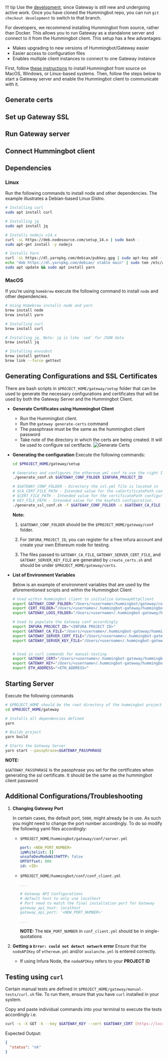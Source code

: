 !!! tip
    Use the [development](https://github.com/hummingbot/hummingbot/tree/development), since Gateway is still new and undergoing active work. Once you have cloned the Hummingbot repo, you can run `git checkout development` to switch to that branch.


For developers, we recommend installing Hummingbot from source, rather than Docker. This allows you to run Gateway as a standalone server and connect to it from the Hummingbot client. This setup has a few advantages:
* Makes upgrading to new versions of Hummingbot/Gateway easier
* Easier access to configuration files
* Enables multiple client instances to connect to one Gateway instance

First, follow [these instructions](/installation/source/) to install Hummingbot from source on MacOS, Windows, or Linux-based systems. Then, follow the steps below to start a Gateway server and enable the Hummingbot client to communicate with it.

## Generate certs

## Set up Gateway SSL

## Run Gateway server

## Connect Hummingbot client

## Dependencies

### Linux

Run the following commands to install node and other dependencies. The example illustrates a Debian-based Linux Distro.

```bash
# Installing curl
sudo apt install curl

# Installing jq
sudo apt install jq

# Installs nodejs v14.x
curl -sL https://deb.nodesource.com/setup_14.x | sudo bash -
sudo apt-get install -y nodejs

# Installs Yarn
curl -sL https://dl.yarnpkg.com/debian/pubkey.gpg | sudo apt-key add -
echo "deb https://dl.yarnpkg.com/debian/ stable main" | sudo tee /etc/apt/sources.list.d/yarn.list
sudo apt update && sudo apt install yarn

```

### MacOS

If you’re using `homebrew` execute the following command to install `node` and other dependencies.

```bash
# Using Homebrew installs node and yarn
brew install node
brew install yarn

# Installing curl
brew install curl

# Installing jq. Note: jq is like `sed` for JSON data
brew install jq

# Installing envsubst
brew install gettext
brew link --force gettext

```

## Generating Configurations and SSL Certificates

There are bash scripts in `$PROJECT_HOME/gateway/setup` folder that can be used to generate the necessary configurations and certificates that will be used by both the Gateway Server and the Hummingbot Client.

- **Generate Certificates using Hummingbot Client**
  - Run the Hummingbot client.
  - Run the `gateway generate-certs` command
  - The passphrase must be the same as the hummingbot client password
  - Take note of the directory in which the certs are being created. It will be used to configure ssl certifacte.
        ![Generate Certs](/assets/img/generate-certs.png)
- **Generating the configuration**
    Execute the following commands:

    ```bash
    cd $PROJECT_HOME/gateway/setup

    # Generates and configures the ethereum.yml conf to use the right Infura Eth node
    ./generate_conf.sh $GATEWAY_CONF_FOLDER $INFURA_PROJECT_ID

    # $GATEWAY_CONF_FOLDER - Directory the ssl.yml file is located in
    # $CA_CERT_FILE_PATH - Intended value for the caCertificatePath configuration.
    # $CERT_FILE_PATH - Intended value for the certificatePath configuration.
    # KEY_FILE_PATH - Intended value for the keyPath configuration.
    ./generate_ssl_conf.sh -f $GATEWAY_CONF_FOLDER -c $GATEWAY_CA_FILE -e $GATEWAY_SERVER_CERT_FILE -k $GATEWAY_SERVER_KEY_FILE

    ```

    **Note:**

    1. `$GATEWAY_CONF_FOLDER` should be the `$PROJECT_HOME/gateway/conf` folder.

    2. For `INFURA_PROJECT_ID`, you can register for a free infura account and create your own Ethereum node for testing.

    3. The files passed to `GATEWAY_CA_FILE`, `GATEWAY_SERVER_CERT_FILE`, and `GATEWAY_SERVER_KEY_FILE` are generated by `create_certs.sh` and should be under `$PROJECT_HOME/gateway/certs`.

- **List of Environment Variables**

    Below is an example of environment variables that are used by the aforementioned scripts and within the Hummingbot Client

    ```bash
    # Used within Hummingbot client to initialize GatewayHttpClient
    export GATEWAY_CONF_FOLDER="/Users/<username>/hummingbot/gateway/conf"
    export CERT_FOLDER="/Users/<username>/.hummingbot-gateway/hummingbot-gateway-36191c46/certs"
    export GATEWAY_LOGS_FOLDER="/Users/<username>/.hummingbot-gateway/hummingbot-gateway-36191c46/logs"

    # Used to populate the Gateway conf accordingly
    export INFURA_PROJECT_ID="<INFURA PROJECT ID>"
    export GATEWAY_CA_FILE="/Users/<username>/.hummingbot-gateway/hummingbot-gateway-36191c46/certs/ca_cert.pem"
    export GATEWAY_SERVER_CERT_FILE="/Users/<username>/.hummingbot-gateway/hummingbot-gateway-36191c46/certs/server_cert.pem"
    export GATEWAY_SERVER_KEY_FILE="/Users/<username>/.hummingbot-gateway/hummingbot-gateway-36191c46/certs/server_key.pem"


    # Used in curl commands for manual-testing
    export GATEWAY_CERT="/Users/<username>/.hummingbot-gateway/hummingbot-gateway-36191c46/certs/client_cert.pem"
    export GATEWAY_KEY="/Users/<username>/.hummingbot-gateway/hummingbot-gateway-36191c46/certs/client_key.pem"
    export ETH_ADDRESS="<ETH_ADDRESS>"

    ```

## Starting Server

Execute the following commands

```bash
# $PROJECT_HOME should be the root directory of the hummingbot project
cd $PROJECT_HOME/gateway

# Installs all dependencies defined
yarn

# Builds project
yarn build

# Starts the Gateway Server
yarn start --passphrase=$GATEWAY_PASSPHRASE
```

**NOTE:**

`$GATEWAY_PASSPHRASE` is the passphrase you set for the certificates when generating the ssl certificate. It should be the same as the hummingbot client password

## Additional Configurations/Troubleshooting

1. **Changing Gateway Port**

    In certain cases, the default port, `5000`, might already be in use. As such you might need to change the port number accordingly. To do so modify the following yaml files accordingly:

    - `$PROJECT_HOME/hummingbot/gateway/conf/server.yml`

        ```yaml
        port: <NEW_PORT_NUMBER>
        ipWhitelist: []
        unsafeDevModeWithHTTP: false
        GMTOffset: 800
        id: <ID>
        ```

    - `$PROJECT_HOME/hummingbot/conf/conf_client.yml`

        ```yaml
        ...
        
        # Gateway API Configurations
        # default host to only use localhost
        # Port need to match the final installation port for Gateway
        gateway_api_host: localhost
        gateway_api_port: '<NEW_PORT_NUMBER>'
        
        ...
        ```

        **NOTE:** The `NEW_PORT_NUMBER` in `conf_client.yml` should be in single-quotations

2. **Getting a `Error: could not detect network` error**
Ensure that the `nodeAPIKey` of `ethereum.yml` and/or `avalanche.yml` is entered correctly.
    - If using Infura Node, the `nodeAPIKey` refers to your **PROJECT ID**

## Testing using `curl`

Certain manual tests are defined in `$PROJECT_HOME/gateway/manual-tests/curl.sh` file. To run them, ensure that you have `curl` installed in your system.

Copy and paste individual commands into your terminal to execute the tests accordingly
i.e.

```bash
curl -s -X GET -k --key $GATEWAY_KEY --cert $GATEWAY_CERT [https://localhost:5000/](https://localhost:500/) | jq
```

Expected Output:

```json
{
  "status": "ok"
}
```
